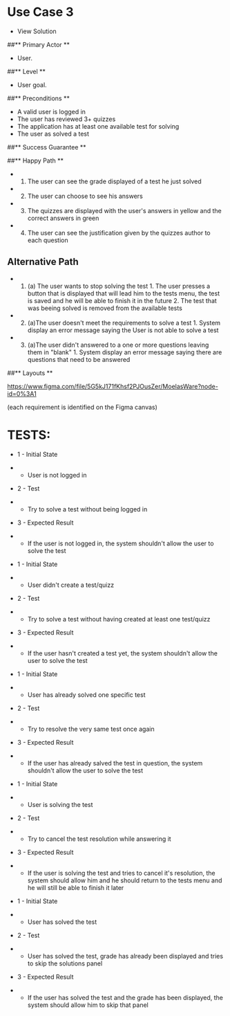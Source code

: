 # Use Case 3

* View Solution

##** Primary Actor **

* User.

##** Level **

* User goal.

##** Preconditions ** 

* A valid user is logged in
* The user has reviewed 3+ quizzes
* The application has at least one available test for solving
* The user as solved a test

##** Success Guarantee **



##** Happy Path **

* 1. The user can see the grade displayed of a test he just solved
* 2. The user can choose to see his answers
* 3. The quizzes are displayed with the user's answers in yellow and the correct answers in green
* 4. The user can see the justification given by the quizzes author to each question

## Alternative Path

* 1.    (a) The user wants to stop solving the test
            1. The user presses a button that is displayed that will lead him to the tests menu, the test is saved and he will be able to finish it in the future
            2. The test that was beeing solved is removed from the available tests

* 2.    (a)The user doesn't meet the requirements to solve a test
            1. System display an error message saying the User is not able to solve a test

* 3.    (a)The user didn't answered to a one or more questions leaving them in "blank"
            1. System display an error message saying there are questions that need to be answered
        
##** Layouts **

https://www.figma.com/file/5G5kJ171fKhsf2PJOusZer/MoelasWare?node-id=0%3A1

(each requirement is identified on the Figma canvas)

# TESTS:
* 1 - Initial State
* - User is not logged in
* 2 - Test
* - Try to solve a test without being logged in
* 3 - Expected Result
* - If the user is not logged in, the system shouldn't allow the user to solve the test 

* 1 - Initial State
* -  User didn't create a test/quizz
* 2 - Test
* - Try to solve a test without having created at least one test/quizz
* 3 - Expected Result
* - If the user hasn't created a test yet, the system shouldn't allow the user to solve the test 

* 1 - Initial State
* - User has already solved one specific test
* 2 - Test
* - Try to resolve the very same test once again
* 3 - Expected Result
* - If the user has already salved the test in question, the system shouldn't allow the user to solve the test

* 1 - Initial State
* - User is solving the test
* 2 - Test
* - Try to cancel the test resolution while answering it
* 3 - Expected Result
* - If the user is solving the test and tries to cancel it's resolution, the system should allow him and he should return to the tests menu and he will still be able to finish it later

* 1 - Initial State
* - User has solved the test
* 2 - Test
* - User has solved the test, grade has already been displayed and tries to skip the solutions panel
* 3 - Expected Result
* - If the user has solved the test and the grade has been displayed, the system should allow him to skip that panel
